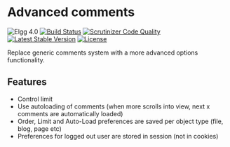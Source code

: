 # Advanced comments

![Elgg 4.0](https://img.shields.io/badge/Elgg-4.0-green.svg)
[![Build Status](https://scrutinizer-ci.com/g/ColdTrick/advanced_comments/badges/build.png?b=master)](https://scrutinizer-ci.com/g/ColdTrick/advanced_comments/build-status/master)
[![Scrutinizer Code Quality](https://scrutinizer-ci.com/g/ColdTrick/advanced_comments/badges/quality-score.png?b=master)](https://scrutinizer-ci.com/g/ColdTrick/advanced_comments/?branch=master)
[![Latest Stable Version](https://poser.pugx.org/coldtrick/advanced_comments/v/stable.svg)](https://packagist.org/packages/coldtrick/advanced_comments)
[![License](https://poser.pugx.org/coldtrick/advanced_comments/license.svg)](https://packagist.org/packages/coldtrick/advanced_comments)

Replace generic comments system with a more advanced options functionality.

## Features

- Control limit
- Use autoloading of comments (when more scrolls into view, next x comments are automatically loaded)
- Order, Limit and Auto-Load preferences are saved per object type (file, blog, page etc)
- Preferences for logged out user are stored in session (not in cookies)
